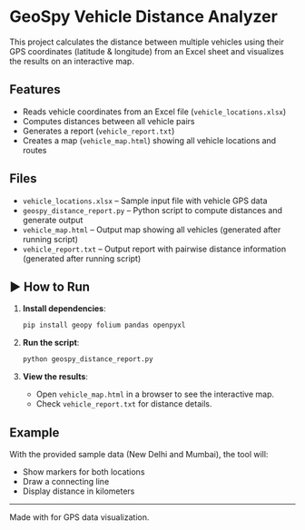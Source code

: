 # GeoSpy Vehicle Distance Analyzer 

This project calculates the distance between multiple vehicles using their GPS coordinates (latitude & longitude) from an Excel sheet and visualizes the results on an interactive map.

##  Features
- Reads vehicle coordinates from an Excel file (`vehicle_locations.xlsx`)
- Computes distances between all vehicle pairs
- Generates a report (`vehicle_report.txt`)
- Creates a map (`vehicle_map.html`) showing all vehicle locations and routes

##  Files
- `vehicle_locations.xlsx` – Sample input file with vehicle GPS data
- `geospy_distance_report.py` – Python script to compute distances and generate output
- `vehicle_map.html` – Output map showing all vehicles (generated after running script)
- `vehicle_report.txt` – Output report with pairwise distance information (generated after running script)

## ▶ How to Run

1. **Install dependencies**:
   ```bash
   pip install geopy folium pandas openpyxl
   ```

2. **Run the script**:
   ```bash
   python geospy_distance_report.py
   ```

3. **View the results**:
   - Open `vehicle_map.html` in a browser to see the interactive map.
   - Check `vehicle_report.txt` for distance details.

##  Example
With the provided sample data (New Delhi and Mumbai), the tool will:
- Show markers for both locations
- Draw a connecting line
- Display distance in kilometers

---

Made with  for GPS data visualization.
